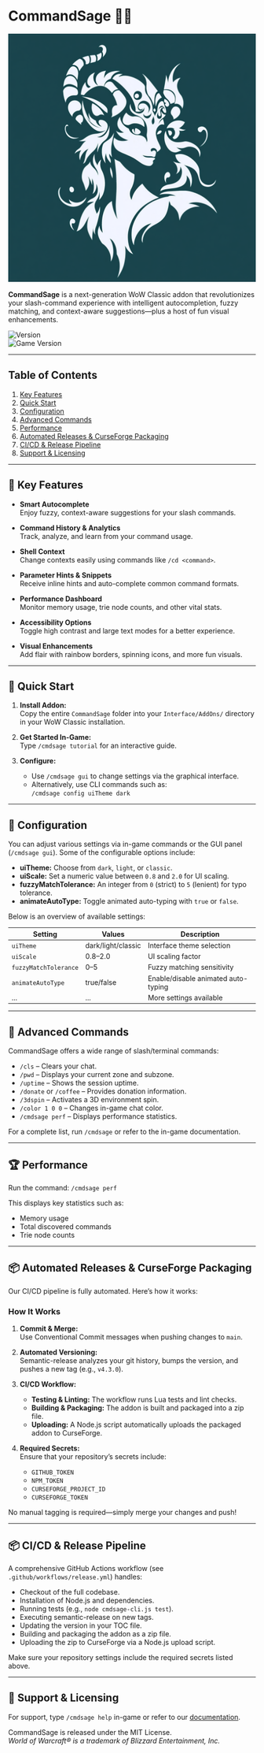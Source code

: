 # CommandSage 🚀✨

![CommandSage Logo](Assets/Logo_1024_1024.png)

**CommandSage** is a next-generation WoW Classic addon that revolutionizes your slash-command experience with
intelligent autocompletion, fuzzy matching, and context-aware suggestions—plus a host of fun visual enhancements.

![Version](https://img.shields.io/badge/Version-4.3-blue)  
![Game Version](https://img.shields.io/badge/WoW-Classic%2011.4.0-yellow)

---

## Table of Contents

1. [Key Features](#key-features)
2. [Quick Start](#quick-start)
3. [Configuration](#configuration)
4. [Advanced Commands](#advanced-commands)
5. [Performance](#performance)
6. [Automated Releases & CurseForge Packaging](#automated-releases--curseforge-packaging)
7. [CI/CD & Release Pipeline](#cicd--release-pipeline)
8. [Support & Licensing](#support--licensing)

---

## 🌟 Key Features

- **Smart Autocomplete**  
  Enjoy fuzzy, context-aware suggestions for your slash commands.

- **Command History & Analytics**  
  Track, analyze, and learn from your command usage.

- **Shell Context**  
  Change contexts easily using commands like `/cd <command>`.

- **Parameter Hints & Snippets**  
  Receive inline hints and auto-complete common command formats.

- **Performance Dashboard**  
  Monitor memory usage, trie node counts, and other vital stats.

- **Accessibility Options**  
  Toggle high contrast and large text modes for a better experience.

- **Visual Enhancements**  
  Add flair with rainbow borders, spinning icons, and more fun visuals.

---

## 🚀 Quick Start

1. **Install Addon:**  
   Copy the entire `CommandSage` folder into your `Interface/AddOns/` directory in your WoW Classic installation.

2. **Get Started In-Game:**  
   Type `/cmdsage tutorial` for an interactive guide.

3. **Configure:**
    - Use `/cmdsage gui` to change settings via the graphical interface.
    - Alternatively, use CLI commands such as:  
      `/cmdsage config uiTheme dark`

---

## 🔧 Configuration

You can adjust various settings via in-game commands or the GUI panel (`/cmdsage gui`). Some of the configurable options
include:

- **uiTheme:** Choose from `dark`, `light`, or `classic`.
- **uiScale:** Set a numeric value between `0.8` and `2.0` for UI scaling.
- **fuzzyMatchTolerance:** An integer from `0` (strict) to `5` (lenient) for typo tolerance.
- **animateAutoType:** Toggle animated auto-typing with `true` or `false`.

Below is an overview of available settings:

| Setting               | Values             | Description                         |
|-----------------------|--------------------|-------------------------------------|
| `uiTheme`             | dark/light/classic | Interface theme selection           |
| `uiScale`             | 0.8–2.0            | UI scaling factor                   |
| `fuzzyMatchTolerance` | 0–5                | Fuzzy matching sensitivity          |
| `animateAutoType`     | true/false         | Enable/disable animated auto-typing |
| ...                   | ...                | More settings available             |

---

## 🔮 Advanced Commands

CommandSage offers a wide range of slash/terminal commands:

- `/cls` – Clears your chat.
- `/pwd` – Displays your current zone and subzone.
- `/uptime` – Shows the session uptime.
- `/donate` or `/coffee` – Provides donation information.
- `/3dspin` – Activates a 3D environment spin.
- `/color 1 0 0` – Changes in-game chat color.
- `/cmdsage perf` – Displays performance statistics.

For a complete list, run `/cmdsage` or refer to the in-game documentation.

---

## 🏆 Performance

Run the command:
`/cmdsage perf`

This displays key statistics such as:

- Memory usage
- Total discovered commands
- Trie node counts

---

## 📦 Automated Releases & CurseForge Packaging

Our CI/CD pipeline is fully automated. Here’s how it works:

### How It Works

1. **Commit & Merge:**  
   Use Conventional Commit messages when pushing changes to `main`.

2. **Automated Versioning:**  
   Semantic-release analyzes your git history, bumps the version, and pushes a new tag (e.g., `v4.3.0`).

3. **CI/CD Workflow:**
    - **Testing & Linting:** The workflow runs Lua tests and lint checks.
    - **Building & Packaging:** The addon is built and packaged into a zip file.
    - **Uploading:** A Node.js script automatically uploads the packaged addon to CurseForge.

4. **Required Secrets:**  
   Ensure that your repository’s secrets include:
    - `GITHUB_TOKEN`
    - `NPM_TOKEN`
    - `CURSEFORGE_PROJECT_ID`
    - `CURSEFORGE_TOKEN`

No manual tagging is required—simply merge your changes and push!

---

## 📦 CI/CD & Release Pipeline

A comprehensive GitHub Actions workflow (see `.github/workflows/release.yml`) handles:

- Checkout of the full codebase.
- Installation of Node.js and dependencies.
- Running tests (e.g., `node cmdsage-cli.js test`).
- Executing semantic-release on new tags.
- Updating the version in your TOC file.
- Building and packaging the addon as a zip file.
- Uploading the zip to CurseForge via a Node.js upload script.

Make sure your repository settings include the required secrets listed above.

---

## 🙏 Support & Licensing

For support, type `/cmdsage help` in-game or refer to our [documentation](#).

CommandSage is released under the MIT License.  
*World of Warcraft® is a trademark of Blizzard Entertainment, Inc.*
